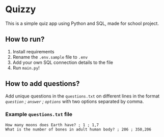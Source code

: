 # Quizzy

This is a simple quiz app using Python and SQL, made for school project.

## How to run?
1. Install requirements
2. Rename the `.env.sample` file to `.env`
3. Add your own SQL connection details to the file
4. Run `main.py`!

## How to add questions?
Add unique questions in the `questions.txt` on different lines in the format *`question` ; `answer` ; `options`* with two options separated by comma.

### Example `questions.txt` file
```
How many moons does Earth have? ; 1 ; 1,7
What is the number of bones in adult human body? ; 206 ; 350,206
```
